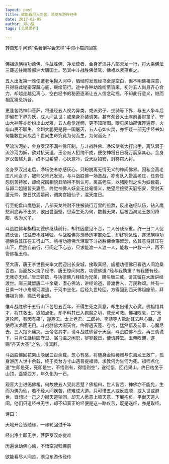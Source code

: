 ```yaml
---
layout: post
title: 欲能看尽人间苦，须见东游传经传
date: 2017-02-05
author: 邓小猫
tags: [见贤思齐]

---
```


 转自知乎问题“名著倒写会怎样”中[邓小猫的回答](https://www.zhihu.com/question/53623295/answer/135822348)

<!--- more --->

<br>佛祖派旃檀功德佛、斗战胜佛、净坛使者、金身罗汉并八部天龙一行，将大乘佛法三藏送往南瞻部洲大唐国土。恐其中斗战胜佛桀骜，佛祖以紧箍束之。

五人出发第一难便遭老龟抛入河中，晒经时发现经书全是空白，但不明佛祖深意，只得将此秘密深藏心底，继续前行。途中各种劫难纷至沓来，初时五人尚且齐心合力，却越走越见离心，空白经书的秘密逐渐让五人信念动摇，不知此行意义，继而相互猜忌拆台。

更逢各路神仙菩萨，将送经五人视为异类，或派弟子、坐骑等下界，与五人争斗后即留在下界为妖，成人间乱世；或亲身乔装调笑。甚有观音大士座前善财童子、守山大神等亦纷纷出山发难，五人愈觉迷惘，更不知所图。眼见凤仙郡饿殍遍野，火焰山民不聊生，金翅大鹏更是将一国屠灭，五人心如火焚，亦怀疑一部无字经书如何能救世间疾苦？世间生命究竟为何而生，为何而死？

至流沙河处，金身罗汉不满神佛压制，与斗战胜佛、净坛使者大打出手，离队潜于流沙河为妖，欲对抗天道。玉帝派人招纳不成，便使神将日日将万箭穿其心。金身罗汉苦熬九世，终不见希望，心灰意冷，受天庭招安，封卷帘大将。

金身罗汉出走后，净坛使者亦感灰心，只盼脱离无情无义的神间佛界。因私会高老庄凡间女子，被师父师兄发现，与斗战胜佛一场恶战，亦离队入赘高老庄，任劳任怨刻苦持家，却终究因相貌丑陋得不到认可，离高老庄，以猪刚烈之名为妖数载，与卵二姐短暂夫妻后，终觉神佛人妖全无丝毫情义，绝望后接受天庭招安，受封天蓬元帅，整日饮酒嬉闹，调笑宫娥仙子，混天度日。

行至蛇盘山鹰愁涧，八部天龙终耐不住被骑行万里的煎熬，反出送经队伍，钻入鹰愁涧底再不出来，欲出世面壁，思索生死为何，数载无果，后被西海龙王敖闰降服，收为义子。

斗战胜佛与旃檀功德佛继续前行，却终因意见不合，二人分歧渐重。终一日二人促膝长谈，忆往昔不胜唏嘘。斗战胜佛亦想参透宇宙众生，却终究急性，遂求旃檀功德佛将其压在五行山下。旃檀功德佛含泪取下斗战胜佛金箍留念，依其意将其压在山下，后独自前行，行间定下心志，只求能渡一人渡一人，能救一户救一户，再不管佛祖玉帝。

至大唐，唐王李世民亲率文武迎出长安城，接取真经。旃檀功德佛已看透人间沧桑百态，当面放火烧了经书。唐王惊问何故，功德佛道:“经与我孰重？有我便有经，无我亦无经。”唐王顿悟，与功德佛八拜结为兄弟，赐名唐三藏，请其留在大唐讲经渡世。唐三藏留唐二十余载，潜心佛法，讲经论道，普渡世人，万民称颂。终有一日乘一叶小舟顺河漂流，于河中坐化，后经九世轮回，方得回到西天佛祖座前，拜佛祖为师，赐法号金蝉。

惟斗战胜佛于五行山下苦思五百年，不得生死之真意，却生出偌大心魔。佛祖惜其才，将其救出，欲加点化，却不料其已入疯魔之境，救无可救。佛祖叹息，曰“天道轮回，有因有果”，遂西去。太上老君、二郎神、李靖等人欲助其去除心魔，却使尽法术而无用。斗战胜佛大闹天宫，终得遇天蓬、卷帘，猛然悟及前事，心魔尽去，三人抱头痛哭。玉帝念其才，请斗战胜佛留于天庭，斗战胜佛不应，再三劝说下，只肯任蟠桃园守卫、弼马温之闲职，寥寥数日，便请辞去。玉帝叹惋，遂赐“齐天大圣”之名，准其辞。

斗战胜佛回花果山隐居三百余载，忽心有感，将随身金箍棒赠与东海龙王敖广，孤身游历人世十余载，终于灵台方寸山遇菩提祖师，求教何为生何为死。祖师点化道“生即是死，死即是生，不悟则有，得悟则空”，遂彻悟，回花果山，终日枯坐于山顶，遥望西方，年久化为一石。

观音大士进偈佛祖，何故使五人受此苦楚？佛祖曰，世人皆苦，神佛亦不能免，生而为佛为仙，若不经人间疾苦，终难成大道。只可惜五人或反或顺，或入世或避世，皆想以一己之力撼天道轮回，却无人愿意上顺天意，下展抱负，平衡天道人间。他们只道经书无字，却不知真正的经便是这一路疾苦，既是送经，亦是取经。

诗曰：

天地开合皆随缘，一缘轮回过千年

经出净土即无字，菩萨罗汉亦觉难

历遍世劫佛心动，不悟空寂归佛前

欲能看尽人间苦，须见东游传经传